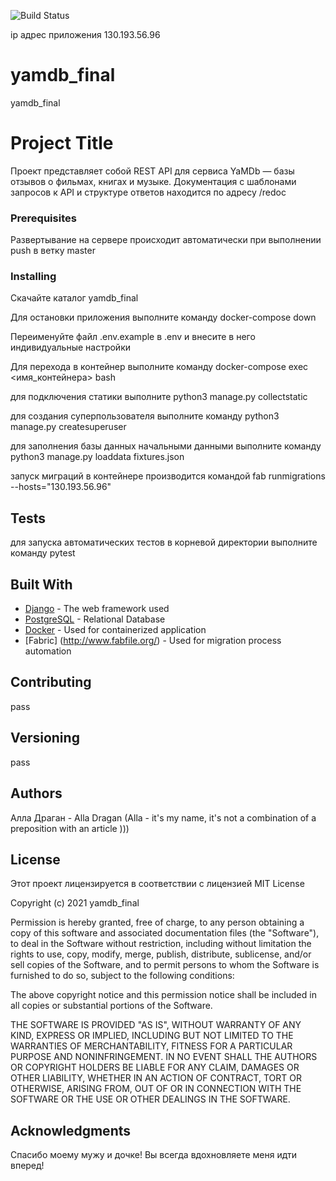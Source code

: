 ![Build Status](https://github.com/AllNagard/yamdb_final/workflows/yamdb_workflow/badge.svg)

ip адрес приложения 130.193.56.96

# yamdb_final
yamdb_final
# Project Title

Проект представляет собой REST API для сервиса YaMDb — базы отзывов о фильмах, книгах и музыке. 
Документация с шаблонами запросов к API и структуре ответов находится по адресу /redoc

### Prerequisites

Развертывание на сервере происходит автоматически при выполнении push в ветку master

### Installing

Скачайте каталог yamdb_final


Для остановки приложения выполните команду docker-compose down

Переименуйте файл .env.example в .env и внесите в него индивидуальные настройки

Для перехода в контейнер выполните команду docker-compose exec <имя_контейнера> bash

для подключения статики выполните python3 manage.py collectstatic

для создания суперпользователя выполните команду python3 manage.py createsuperuser 

для заполнения базы данных начальными данными выполните команду python3 manage.py loaddata fixtures.json

запуск миграций в контейнере производится командой fab runmigrations --hosts="130.193.56.96"



## Tests

для запуска автоматических тестов в корневой директории выполните команду pytest

## Built With

* [Django](https://www.djangoproject.com/) - The web framework used
* [PostgreSQL](https://www.postgresql.org/) - Relational Database
* [Docker](https://www.docker.com/) - Used for containerized application
* [Fabric] (http://www.fabfile.org/) - Used for migration process automation 

## Contributing
pass



## Versioning

pass

## Authors
Алла Драган - Alla Dragan (Alla - it's my name, it's not a combination of a preposition with an article )))

## License
Этот проект лицензируется в соответствии с лицензией MIT License

Copyright (c) 2021 yamdb_final

Permission is hereby granted, free of charge, to any person obtaining a copy
of this software and associated documentation files (the "Software"), to deal
in the Software without restriction, including without limitation the rights
to use, copy, modify, merge, publish, distribute, sublicense, and/or sell
copies of the Software, and to permit persons to whom the Software is
furnished to do so, subject to the following conditions:

The above copyright notice and this permission notice shall be included in all
copies or substantial portions of the Software.

THE SOFTWARE IS PROVIDED "AS IS", WITHOUT WARRANTY OF ANY KIND, EXPRESS OR
IMPLIED, INCLUDING BUT NOT LIMITED TO THE WARRANTIES OF MERCHANTABILITY,
FITNESS FOR A PARTICULAR PURPOSE AND NONINFRINGEMENT. IN NO EVENT SHALL THE
AUTHORS OR COPYRIGHT HOLDERS BE LIABLE FOR ANY CLAIM, DAMAGES OR OTHER
LIABILITY, WHETHER IN AN ACTION OF CONTRACT, TORT OR OTHERWISE, ARISING FROM,
OUT OF OR IN CONNECTION WITH THE SOFTWARE OR THE USE OR OTHER DEALINGS IN THE
SOFTWARE.

## Acknowledgments

Спасибо моему мужу и дочке! Вы всегда вдохновляете меня идти вперед!
